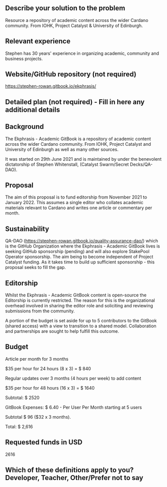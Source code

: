 
## Describe your solution to the problem

Resource a repository of academic content across the wider Cardano community. From IOHK, Project Catalyst & University of Edinburgh.

## Relevant experience

Stephen has 30 years' experience in organizing academic, community and business projects.

## Website/GitHub repository (not required)

https://stephen-rowan.gitbook.io/ekphrasis/

## Detailed plan (not required) - Fill in here any additional details

## Background

The Ekphrasis - Academic GitBook is a repository of academic content across the wider Cardano community. From IOHK, Project Catalyst and University of Edinburgh as well as many other sources.

It was started on 29th June 2021 and is maintained by under the benevolent dictatorship of Stephen Whitenstall, (Catalyst Swarm/Secret Decks/QA-DAO).

## Proposal

The aim of this proposal is to fund editorship from November 2021 to January 2022. This assumes a single editor who collates academic materials relevant to Cardano and writes one article or commentary per month.

## Sustainability

QA-DAO (https://stephen-rowan.gitbook.io/quality-assurance-dao/) which is the GitHub Organization where the Ekphrasis - Academic GitBook lives is seeking GitHub sponsorship (pending) and will also explore StakePool Operator sponsorship. The aim being to become independent of Project Catalyst funding. As it takes time to build up sufficient sponsorship - this proposal seeks to fill the gap.

## Editorship

Whilst the Ekphrasis - Academic GitBook content is open-source the Editorship is currently restricted. The reason for this is the organizational overhead involved in sharing the editor role and soliciting and reviewing submissions from the community.

A portion of the budget is set aside for up to 5 contributors to the GitBook (shared access) with a view to transition to a shared model. Collaboration and partnerships are sought to help fulfill this outcome. 

## Budget

Article per month for 3 months

$35 per hour for 24 hours (8 x 3) = $ 840

Regular updates over 3 months (4 hours per week) to add content

$35 per hour for 48 hours (16 x 3) = $ 1640

Subtotal: $ 2520

GitBook Expenses: $ 6.40 - Per User Per Month starting at 5 users

Subtotal $ 96 ($32 x 3 months).

Total: $ 2,616

## Requested funds in USD 

2616

## Which of these definitions apply to you? Developer, Teacher, Other/Prefer not to say
